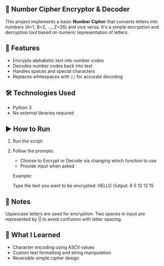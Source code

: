 ##  🧮 Number Cipher Encryptor & Decoder

This project implements a basic **Number Cipher** that converts letters into numbers (A=1, B=2, ..., Z=26) and vice versa. It's a simple encryption and decryption tool based on numeric representation of letters.

## 🔐 Features

- Encrypts alphabetic text into number codes
- Decodes number codes back into text
- Handles spaces and special characters
- Replaces whitespaces with `||` for accurate decoding

## 🛠️ Technologies Used

- Python 3
- No external libraries required

## ▶️ How to Run

1. Run the script:
   
2. Follow the prompts:

    - Choose to Encrypt or Decode via changing which function to use
    - Provide input when asked

    Example:

    Type the text you want to be encrypted: HELLO
    Output: 8 5 12 12 15

## 📘 Notes
Uppercase letters are used for encryption.
Two spaces in input are represented by || to avoid confusion with letter spacing.

## 🧠 What I Learned
- Character encoding using ASCII values
- Custom text formatting and string manipulation
- Reversible simple cipher design